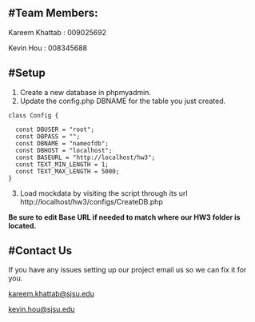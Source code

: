 #Team Members:
---

Kareem Khattab : 009025692

Kevin Hou : 008345688

#Setup 
---

1. Create a new database in phpmyadmin.
2. Update the config.php DBNAME for the table you just created.
  ```
  class Config {
	
    const DBUSER = "root";
    const DBPASS = "";
    const DBNAME = "nameofdb";
    const DBHOST = "localhost";
    const BASEURL = "http://localhost/hw3";
    const TEXT_MIN_LENGTH = 1;
    const TEXT_MAX_LENGTH = 5000;
  }

  ```
3. Load mockdata by visiting the script through its url http://localhost/hw3/configs/CreateDB.php

**Be sure to edit Base URL if needed to match where our HW3 folder is located.**

#Contact Us
---

If you have any issues setting up our project email us so we can fix it for you.

kareem.khattab@sjsu.edu

kevin.hou@sjsu.edu